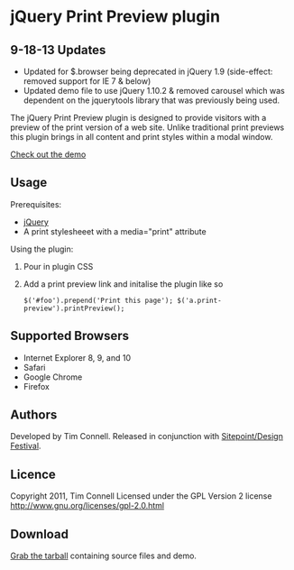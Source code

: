 # jQuery Print Preview plugin
## 9-18-13 Updates
- Updated for $.browser being deprecated in jQuery 1.9 (side-effect: removed support for IE 7 & below)
- Updated demo file to use jQuery 1.10.2 & removed carousel which was dependent on the jquerytools library that was previously being used. 

The jQuery Print Preview plugin is designed to provide visitors with a preview of the print version of a web site.
Unlike traditional print previews this plugin brings in all content and print styles within a modal window.

[Check out the demo](http://briceshatzer.github.com/jquery-print-preview-plugin/example/index.html)

## Usage
Prerequisites:

- [jQuery](http://jquery.com/)
- A print stylesheeet with a media="print" attribute

Using the plugin:

1. Pour in plugin CSS
2. Add a print preview link and initalise the plugin like so

    ``$('#foo').prepend('Print this page');
    $('a.print-preview').printPreview();``

## Supported Browsers
- Internet Explorer 8, 9, and 10
- Safari
- Google Chrome
- Firefox

## Authors
Developed by Tim Connell.
Released in conjunction with [Sitepoint/Design Festival](http://designfestival.com/when-visitors-print-about-that-print-stylesheet/).

## Licence
Copyright 2011, Tim Connell
Licensed under the GPL Version 2 license
http://www.gnu.org/licenses/gpl-2.0.html

## Download
[Grab the tarball](http://github.com/etimbo/jquery-print-preview-plugin/tarball/master) containing source files and demo.

